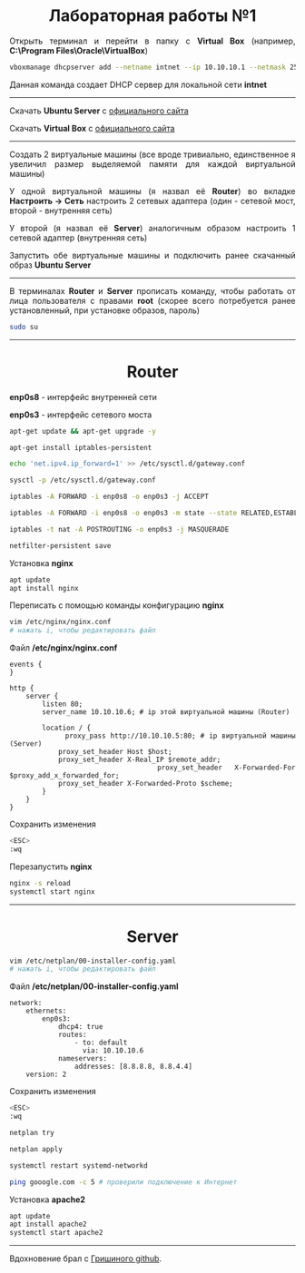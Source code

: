 <div align="center">

# Лабораторная работы №1
</div>

<div align="justify">

Открыть терминал и перейти в папку с **Virtual Box** (например, **C:\Program Files\Oracle\VirtualBox**)

```bash
vboxmanage dhcpserver add --netname intnet --ip 10.10.10.1 --netmask 255.255.255.0 --lowerip 10.10.10.2 --upperip 10.10.10.212 --enable
```

Данная команда создает DHCP сервер для локальной сети **intnet**

---

Скачать **Ubuntu Server** с [официального сайта](https://ubuntu.com/download/server "скачивание Ubuntu Server")

Скачать **Virtual Box** с [официального сайта](https://www.virtualbox.org/wiki/Downloads "скачивание Virtual Box")

---

Создать 2 виртуальные машины (все вроде тривиально, единственное я увеличил размер выделяемой памяти для каждой виртуальной машины)

У одной виртуальной машины (я назвал её **Router**) во вкладке **Настроить &rarr; Сеть** настроить 2 сетевых адаптера (один - сетевой мост, второй - внутренняя сеть)

У второй (я назвал её **Server**) аналогичным образом настроить 1 сетевой адаптер (внутренняя сеть)

Запустить обе виртуальные машины и подключить ранее скачанный образ **Ubuntu Server**

---

В терминалах **Router** и **Server** прописать команду, чтобы работать от лица пользователя с правами **root** (скорее всего потребуется ранее установленный, при установке образов, пароль)

```bash
sudo su
```
</div>

---

<div align="center">

# Router
</div>

<div align="justify">

**enp0s8** - интерфейс внутренней сети

**enp0s3** - интерфейс сетевого моста

```bash
apt-get update && apt-get upgrade -y

apt-get install iptables-persistent

echo 'net.ipv4.ip_forward=1' >> /etc/sysctl.d/gateway.conf

sysctl -p /etc/sysctl.d/gateway.conf

iptables -A FORWARD -i enp0s8 -o enp0s3 -j ACCEPT

iptables -A FORWARD -i enp0s8 -o enp0s3 -m state --state RELATED,ESTABLISHED -j ACCEPT

iptables -t nat -A POSTROUTING -o enp0s3 -j MASQUERADE

netfilter-persistent save
```

Установка **nginx**

```bash
apt update
apt install nginx
```

Переписать с помощью команды конфигурацию **nginx**

```bash
vim /etc/nginx/nginx.conf 
# нажать i, чтобы редактировать файл
```

Файл **/etc/nginx/nginx.conf**

```
events {
}

http {
    server {
        listen 80;
        server_name 10.10.10.6; # ip этой виртуальной машины (Router)

        location / {
            proxy_pass http://10.10.10.5:80; # ip виртуальной машины (Server)
            proxy_set_header Host $host;
            proxy_set_header X-Real_IP $remote_addr;
            proxy_set_header X-Forwarded-For $proxy_add_x_forwarded_for;
            proxy_set_header X-Forwarded-Proto $scheme;
        }
    }
}
```

Сохранить изменения

```bash
<ESC>
:wq
```

Перезапустить **nginx**

```bash
nginx -s reload
systemctl start nginx
```

</div>

---

<div align="center">

# Server
</div>

<div align="justify">

```bash
vim /etc/netplan/00-installer-config.yaml 
# нажать i, чтобы редактировать файл
```

Файл **/etc/netplan/00-installer-config.yaml**

```
network:
    ethernets:
        enp0s3:
            dhcp4: true
            routes:
                - to: default
                  via: 10.10.10.6
            nameservers:
                addresses: [8.8.8.8, 8.8.4.4]
    version: 2
```

Сохранить изменения

```bash
<ESC>
:wq
```

```bash
netplan try

netplan apply

systemctl restart systemd-networkd

ping gooogle.com -c 5 # проверили подключение к Интернет
```

Установка **apache2**

```bash
apt update
apt install apache2
systemctl start apache2
```

</div>

---

<div align="justify">

Вдохновение брал с [Гришиного github](https://github.com/migregal/bmstu-iu7-devops/blob/master/lab_01/int_net_gateway.md#vms-creation "Лабораторная работа №1").
</div>